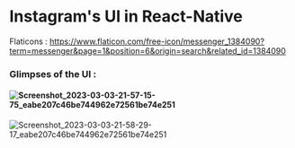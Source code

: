 # Instagram's UI in React-Native

Flaticons : https://www.flaticon.com/free-icon/messenger_1384090?term=messenger&page=1&position=6&origin=search&related_id=1384090


### Glimpses of the UI :

#### ![Screenshot_2023-03-03-21-57-15-75_eabe207c46be744962e72561be74e251](https://user-images.githubusercontent.com/90444477/222774722-271cf79b-a17d-4c16-80a5-281569fd1bad.jpg)
![Screenshot_2023-03-03-21-58-29-17_eabe207c46be744962e72561be74e251](https://user-images.githubusercontent.com/90444477/222774739-596bf816-4807-4fe4-a8e9-dad3878a5f9e.jpg)
